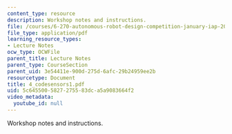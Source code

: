 ```yaml
---
content_type: resource
description: Workshop notes and instructions.
file: /courses/6-270-autonomous-robot-design-competition-january-iap-2005/5c6455005827275583dca5a9083664f2_4_codesensors1.pdf
file_type: application/pdf
learning_resource_types:
- Lecture Notes
ocw_type: OCWFile
parent_title: Lecture Notes
parent_type: CourseSection
parent_uid: 3e54411e-900d-275d-6afc-29b24959ee2b
resourcetype: Document
title: 4_codesensors1.pdf
uid: 5c645500-5827-2755-83dc-a5a9083664f2
video_metadata:
  youtube_id: null
---
```

Workshop notes and instructions.

